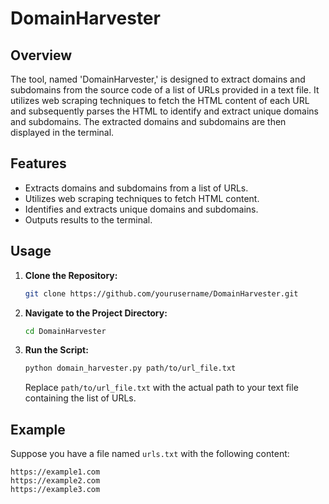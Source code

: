# DomainHarvester

## Overview

The tool, named 'DomainHarvester,' is designed to extract domains and subdomains from the source code of a list of URLs provided in a text file. It utilizes web scraping techniques to fetch the HTML content of each URL and subsequently parses the HTML to identify and extract unique domains and subdomains. The extracted domains and subdomains are then displayed in the terminal.

## Features

- Extracts domains and subdomains from a list of URLs.
- Utilizes web scraping techniques to fetch HTML content.
- Identifies and extracts unique domains and subdomains.
- Outputs results to the terminal.

## Usage

1. **Clone the Repository:**

    ```bash
    git clone https://github.com/yourusername/DomainHarvester.git
    ```

2. **Navigate to the Project Directory:**

    ```bash
    cd DomainHarvester
    ```

3. **Run the Script:**

    ```bash
    python domain_harvester.py path/to/url_file.txt
    ```

    Replace `path/to/url_file.txt` with the actual path to your text file containing the list of URLs.

## Example

Suppose you have a file named `urls.txt` with the following content:

```text
https://example1.com
https://example2.com
https://example3.com
